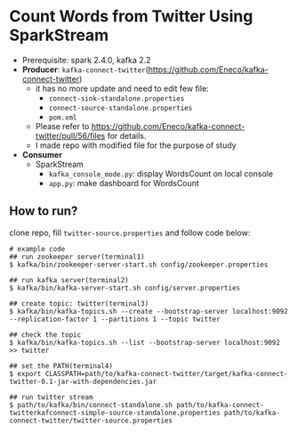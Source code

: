 # Count Words from Twitter Using SparkStream
- Prerequisite: spark 2.4.0, kafka 2.2
- **Producer**: `kafka-connect-twitter`(https://github.com/Eneco/kafka-connect-twitter)
	- it has no more update and need to edit few file:
		- `connect-sink-standalone.properties`
  		- `connect-source-standalone.properties`
  		- `pom.xml`
	- Please refer to https://github.com/Eneco/kafka-connect-twitter/pull/56/files for details.
	- I made repo with modified file for the purpose of study 
- **Consumer**
	- SparkStream
		- `kafka_console_mode.py`: display WordsCount on local console
		- `app.py`: make dashboard for WordsCount 

## How to run?
clone repo, fill `twitter-source.properties` and follow code below:
~~~
# example code
## run zookeeper server(terminal1)
$ kafka/bin/zookeeper-server-start.sh config/zookeeper.properties

## run kafka server(terminal2)
$ kafka/bin/kafka-server-start.sh config/server.properties

## create topic: twitter(terminal3)
$ kafka/bin/kafka-topics.sh --create --bootstrap-server localhost:9092 --replication-factor 1 --partitions 1 --topic twitter

## check the topic
$ kafka/bin/kafka-topics.sh --list --bootstrap-server localhost:9092
>> twitter

## set the PATH(terminal4)
$ export CLASSPATH=path/to/kafka-connect-twitter/target/kafka-connect-twitter-0.1-jar-with-dependencies.jar

## run twitter stream
$ path/to/kafka/bin/connect-standalone.sh path/to/kafka-connect-twitterkafconnect-simple-source-standalone.properties path/to/kafka-connect-twitter/twitter-source.properties
~~~

